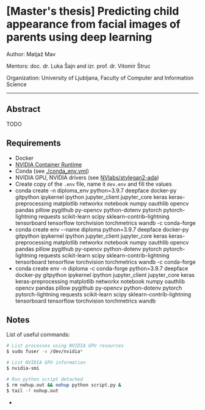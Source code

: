 # [Master's thesis] Predicting child appearance from facial images of parents using deep learning

Author: Matjaž Mav

Mentors: doc. dr. Luka Šajn and izr. prof. dr. Vitomir Štruc

Organization: University of Ljubljana, Faculty of Computer and Information Science

---

## Abstract
TODO


## Requirements
* Docker
* [NVIDIA Container Runtime](https://github.com/NVIDIA/nvidia-container-runtime)
* Conda (see [./conda_env.yml](./conda_env.yml))
* NVIDIA GPU, NVIDIA drivers (see [NVlabs/stylegan2-ada](https://github.com/NVlabs/stylegan2-ada))
* Create copy of the `.env` file, name it `dev.env` and fill the values
* conda create -n diploma_env python=3.9.7 deepface docker-py gitpython ipykernel ipython jupyter_client jupyter_core keras keras-preprocessing matplotlib networkx notebook numpy oauthlib opencv pandas pillow pygithub py-opencv python-dotenv pytorch pytorch-lightning requests scikit-learn scipy sklearn-contrib-lightning tensorboard tensorflow torchvision torchmetrics wandb -c conda-forge
* conda create env --name diploma python=3.9.7 deepface docker-py gitpython ipykernel ipython jupyter_client jupyter_core keras keras-preprocessing matplotlib networkx notebook numpy oauthlib opencv pandas pillow pygithub py-opencv python-dotenv pytorch pytorch-lightning requests scikit-learn scipy sklearn-contrib-lightning tensorboard tensorflow torchvision torchmetrics wandb -c conda-forge
* conda create env -n diploma -c conda-forge python=3.9.7 deepface docker-py gitpython ipykernel ipython jupyter_client jupyter_core keras keras-preprocessing matplotlib networkx notebook numpy oauthlib opencv pandas pillow pygithub py-opencv python-dotenv pytorch pytorch-lightning requests scikit-learn scipy sklearn-contrib-lightning tensorboard tensorflow torchvision torchmetrics wandb 


## Notes

List of useful commands:
```sh
# List processes using NVIDIA GPU resources
$ sudo fuser -v /dev/nvidia*

# List NVIDIA GPU information
$ nvidia-smi

# Run python script detached
$ rm nohup.out && nohup python script.py &
$ tail -f nohup.out
```
- 